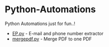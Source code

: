 # Python-Automations
Python Automations just for fun..!

- [EP.py](https://github.com/kuldeep27396/Python-Automations/blob/master/EP.py)  - E-mail and phone number extractor
- [mergepdf.py](https://github.com/kuldeep27396/Python-Automations/blob/master/mergepdf.py)  - Merge PDF to one PDF
